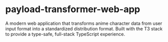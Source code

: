 # payload-transformer-web-app
A modern web application that transforms anime character data from user input format into a standardized distribution format. Built with the T3 stack to provide a type-safe, full-stack TypeScript experience.
